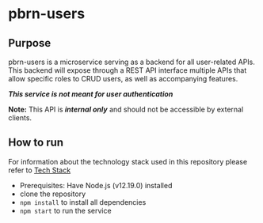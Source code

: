 # pbrn-users

## Purpose 

pbrn-users is a microservice serving as a backend for all user-related APIs. 
This backend will expose through a REST API interface multiple APIs that allow specific roles to CRUD users, as well as accompanying features. 

***This service is not meant for user authentication***

**Note:** This API is ***internal only*** and should not be accessible by external clients.

## How to run
For information about the technology stack used in this repository please refer to [Tech Stack](https://github.com/MUHC-DP-Project/pbrn-gateway/wiki/Tech-Stack)
- Prerequisites: Have Node.js (v12.19.0) installed
- clone the repository
- `npm install`  to install all dependencies
- `npm start` to run the service
